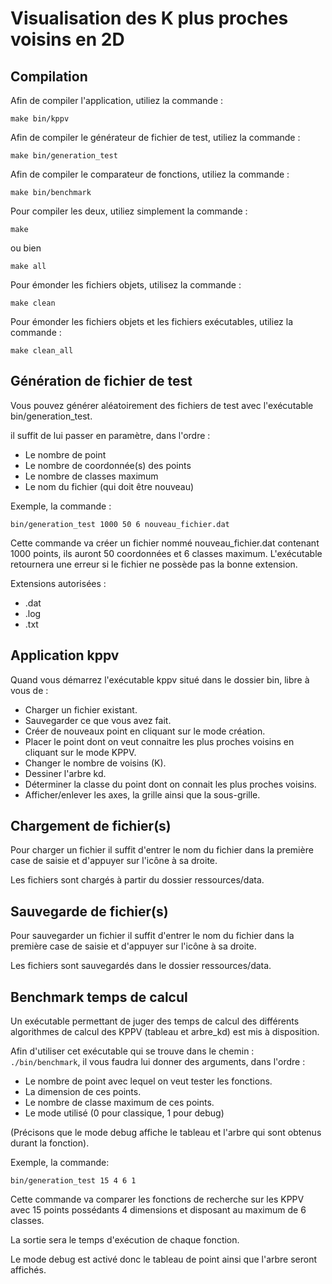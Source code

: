 # Visualisation des K plus proches voisins en 2D

## Compilation

Afin de compiler l'application, utiliez la commande :
```
make bin/kppv
```

Afin de compiler le générateur de fichier de test, utiliez la commande :
```
make bin/generation_test
```

Afin de compiler le comparateur de fonctions, utiliez la commande :
```
make bin/benchmark
```

Pour compiler les deux, utiliez simplement la commande :
```
make
```
ou bien
```
make all
```

Pour émonder les fichiers objets, utilisez la commande :
```
make clean
```

Pour émonder les fichiers objets et les fichiers exécutables, utiliez la
commande :
```
make clean_all
```

## Génération de fichier de test

Vous pouvez générer aléatoirement des fichiers de test avec l'exécutable
bin/generation_test.

il suffit de lui passer en paramètre, dans l'ordre :
  - Le nombre de point
  - Le nombre de coordonnée(s) des points
  - Le nombre de classes maximum
  - Le nom du fichier (qui doit être nouveau)

Exemple, la commande :
```
bin/generation_test 1000 50 6 nouveau_fichier.dat
```

Cette commande va créer un fichier nommé nouveau_fichier.dat contenant 1000
points, ils auront 50 coordonnées et 6 classes maximum.
L'exécutable retournera une erreur si le fichier ne possède pas la bonne
extension.

Extensions autorisées :
  - .dat
  - .log
  - .txt

## Application kppv

Quand vous démarrez l'exécutable kppv situé dans le dossier bin, libre à vous
de :
  - Charger un fichier existant.
  - Sauvegarder ce que vous avez fait.
  - Créer de nouveaux point en cliquant sur le mode création.
  - Placer le point dont on veut connaitre les plus proches voisins
    en cliquant sur le mode KPPV.
  - Changer le nombre de voisins (K).
  - Dessiner l'arbre kd.
  - Déterminer la classe du point dont on connait les plus proches voisins.
  - Afficher/enlever les axes, la grille ainsi que la sous-grille.

## Chargement de fichier(s)

Pour charger un fichier il suffit d'entrer le nom du fichier dans la première
case de saisie et d'appuyer sur l'icône à sa droite.

Les fichiers sont chargés à partir du dossier ressources/data.

## Sauvegarde de fichier(s)

Pour sauvegarder un fichier il suffit d'entrer le nom du fichier dans la
première case de saisie et d'appuyer sur l'icône à sa droite.

Les fichiers sont sauvegardés dans le dossier ressources/data.

## Benchmark temps de calcul

Un exécutable permettant de juger des temps de calcul des différents algorithmes
de calcul des KPPV (tableau et arbre_kd) est mis à disposition.

Afin d'utiliser cet exécutable qui se trouve dans le chemin : `./bin/benchmark`,
il vous faudra lui donner des arguments, dans l'ordre :
  - Le nombre de point avec lequel on veut tester les fonctions.
  - La dimension de ces points.
  - Le nombre de classe maximum de ces points.
  - Le mode utilisé (0 pour classique, 1 pour debug)

(Précisons que le mode debug affiche le tableau et l'arbre qui sont obtenus
durant la fonction).

Exemple, la commande:
```
bin/generation_test 15 4 6 1
```

Cette commande va comparer les fonctions de recherche sur les KPPV avec
15 points possédants 4 dimensions et disposant au maximum de 6 classes.

La sortie sera le temps d'exécution de chaque fonction.

Le mode debug est activé donc le tableau de point ainsi que l'arbre seront
affichés.
